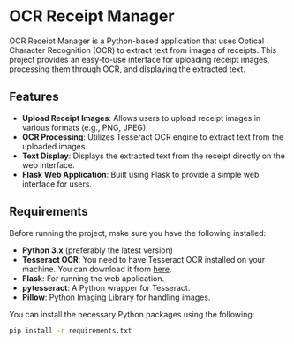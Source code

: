 # OCR Receipt Manager

OCR Receipt Manager is a Python-based application that uses Optical Character Recognition (OCR) to extract text from images of receipts. This project provides an easy-to-use interface for uploading receipt images, processing them through OCR, and displaying the extracted text.

## Features
- **Upload Receipt Images**: Allows users to upload receipt images in various formats (e.g., PNG, JPEG).
- **OCR Processing**: Utilizes Tesseract OCR engine to extract text from the uploaded images.
- **Text Display**: Displays the extracted text from the receipt directly on the web interface.
- **Flask Web Application**: Built using Flask to provide a simple web interface for users.

## Requirements

Before running the project, make sure you have the following installed:

- **Python 3.x** (preferably the latest version)
- **Tesseract OCR**: You need to have Tesseract OCR installed on your machine. You can download it from [here](https://github.com/tesseract-ocr/tesseract).
- **Flask**: For running the web application.
- **pytesseract**: A Python wrapper for Tesseract.
- **Pillow**: Python Imaging Library for handling images.

You can install the necessary Python packages using the following:

```bash
pip install -r requirements.txt

